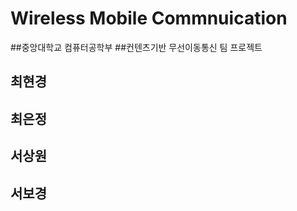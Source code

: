 # Wireless Mobile Commnuication 
##중앙대학교 컴퓨터공학부 
##컨텐츠기반 무선이동통신 팀 프로젝트 

## 최현경
## 최은정
## 서상원
## 서보경
## 
